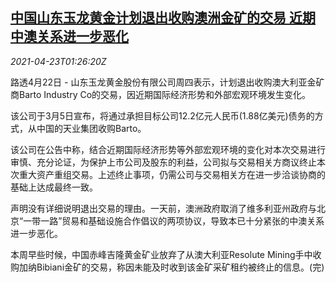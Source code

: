 <!--1619141462000-->
[中国山东玉龙黄金计划退出收购澳洲金矿的交易 近期中澳关系进一步恶化](https://cn.reuters.com/article/barto-industry-shandong-yulong-gold-0422-idCNKBS2CA03X)
------

<div><i>2021-04-23T01:26:20Z</i></div><p>路透4月22日 - 山东玉龙黄金股份有限公司周四表示，计划退出收购澳大利亚金矿商Barto Industry Co的交易，因近期国际经济形势和外部宏观环境发生变化。</p><p>该公司于3月5日宣布，将通过承担目标公司12.2亿元人民币(1.88亿美元)债务的方式，从中国的天业集团收购Barto。</p><p>该公司在公告中称，结合近期国际经济形势等外部宏观环境的变化对本次交易进行审慎、充分论证，为保护上市公司及股东的利益，公司拟与交易相关方商议终止本次重大资产重组交易。上述终止事项，仍需公司与交易相关方在进一步洽谈协商的基础上达成最终一致。</p><p>声明没有详细说明退出交易的理由。一天前，澳洲政府取消了维多利亚州政府与北京“一带一路”贸易和基础设施合作倡议的两项协议，导致本已十分紧张的中澳关系进一步恶化。</p><p>本周早些时候，中国赤峰吉隆黄金矿业放弃了从澳大利亚Resolute Mining手中收购加纳Bibiani金矿的交易，称因未能及时收到该金矿采矿租约被终止的信息。(完)</p>
